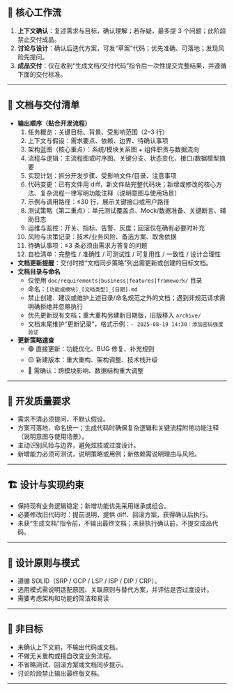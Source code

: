 
## 🛑 核心工作流
1. **上下文确认**：复述需求与目标，确认理解；若存疑，最多提 3 个问题；此阶段禁止交付成品。
2. **讨论与设计**：确认后迭代方案，可发“草案”代码；优先准确、可落地；发现风险先提问。
3. **成品交付**：仅在收到“生成文档/交付代码”指令后一次性提交完整结果，并遵循下面的交付标准。

---

## 📑 文档与交付清单
- **输出顺序（贴合开发流程）**  
  1. 任务概览：关键目标、背景、受影响范围（2–3 行）  
  2. 上下文与假设：需求要点、依赖、边界、待确认事项  
  3. 架构蓝图（核心重点）：系统/模块关系图 + 组件职责与数据流向  
  4. 流程与逻辑：主流程图或时序图、关键分支、状态变化、接口/数据模型摘要  
  5. 实现计划：拆分开发步骤、受影响文件/目录、注意事项  
  6. 代码变更：已有文件用 diff，新文件贴完整代码块；新增或修改的核心方法、复杂流程一律写明功能注释（说明意图与使用场景）  
  7. 示例与调用路径：≤30 行，展示关键接口或用户路径  
  8. 测试策略（第二重点）：单元测试覆盖点、Mock/数据准备、关键断言、辅助日志  
  9. 运维与监控：开关、指标、告警、灰度；回滚仅在确有必要时补充  
  10. 风险与决策记录：技术/业务风险、备选方案、取舍依据  
  11. 待确认事项：≤3 条必须由需求方答复的问题  
  12. 自检清单：完整性 / 准确性 / 可测试性 / 可复用性 / 一致性 / 设计合理性
- **文档更新提醒**：交付时按“文档同步策略”列出需更新或创建的目标文档。
- **文档目录与命名**  
  - 仅使用 `doc/requirements|business|features|framework/` 目录  
  - 命名：`[功能或模块]_[文档类型]_[日期].md`  
  - 禁止创建、建议或维护上述目录/命名规范之外的文档；遇到非规范请求需明确拒绝并忽略执行  
  - 优先更新现有文档；重大重构另建新日期版，旧版移入 `archive/`  
  - 文档末尾维护“更新记录”，格式示例：`- 2025-08-19 14:30：添加密码强度验证`
- **更新策略速查**  
  - 🟢 直接更新：功能优化、BUG 修复、补充规则  
  - 🟡 新建版本：重大重构、架构调整、技术栈升级  
  - 🔴 需确认：跨模块影响、数据结构重大调整

---

## 📌 开发质量要求
- 需求不清必须提问，不默认假设。
- 方案可落地、命名统一；生成代码时确保复杂逻辑和关键流程附带功能注释（说明意图与使用场景）。
- 主动识别风险与边界，避免炫技或过度设计。
- 新增能力必须可测试，说明策略或用例；新依赖需说明理由与风险。

---

## 🏗️ 设计与实现约束
- 保持现有业务逻辑稳定；新增功能优先采用继承或组合。
- 必要修改旧代码时：提前说明，提供 diff、回滚方案，获得确认后执行。
- 未获“生成文档”指令前，不输出最终文档；未获执行确认前，不提交成品代码。

---

## 🧩 设计原则与模式
- 遵循 SOLID（SRP / OCP / LSP / ISP / DIP / CRP）。
- 选用模式需说明适配原因、关联原则与替代方案，并评估是否过度设计。
- 需要考虑架构和功能的简洁和易读
---

## 🚫 非目标
- 未确认上下文前，不输出代码或文档。
- 不做无关重构或擅自改变业务流程。
- 不省略测试、回滚方案或文档同步提示。
- 讨论阶段禁止输出最终版文档。

---
